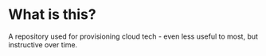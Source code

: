 # What is this?

A repository used for provisioning cloud tech - even less useful to most, but instructive over time.
